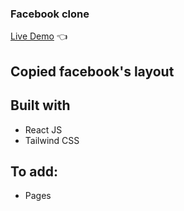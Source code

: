 ### Facebook clone

[Live Demo](https://copypastemaster.github.io/enochbook/) :point_left:

## Copied facebook's layout

## Built with

- React JS
- Tailwind CSS

## To add:

- Pages
